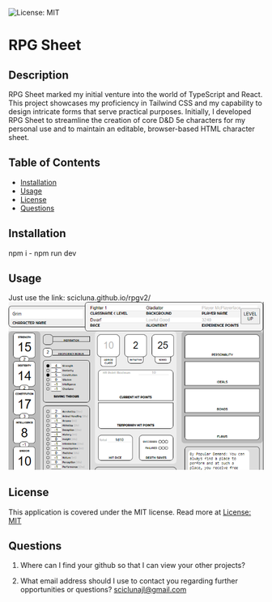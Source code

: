 ![License: MIT](https://img.shields.io/badge/License-MIT-yellow.svg)
  
  # RPG Sheet

  ## Description

RPG Sheet marked my initial venture into the world of TypeScript and React. This project showcases my proficiency in Tailwind CSS and my capability to design intricate forms that serve practical purposes. Initially, I developed RPG Sheet to streamline the creation of core D&D 5e characters for my personal use and to maintain an editable, browser-based HTML character sheet.

  ## Table of Contents

  - [Installation](#installation)
  - [Usage](#usage)
  - [License](#license)
  - [Questions](#questions)

  ## Installation

  npm i - npm run dev

  ## Usage

  Just use the link: scicluna.github.io/rpgv2/
  ![rpgsheet](rpgsheet.png)

  ## License

  This application is covered under the MIT license. Read more at [License: MIT](https://opensource.org/licenses/MIT)

  ## Questions

  1. Where can I find your github so that I can view your other projects? [](https://github.com/scicluna)

  2. What email address should I use to contact you regarding further opportunities or questions? sciclunajl@gmail.com
